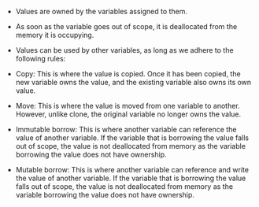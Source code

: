- Values are owned by the variables assigned to them.
- As soon as the variable goes out of scope, it is deallocated from the memory it is
occupying.
- Values can be used by other variables, as long as we adhere to the following rules:
- Copy: This is where the value is copied. Once it has been copied, the new variable
owns the value, and the existing variable also owns its own value.
- Move: This is where the value is moved from one variable to another. However,
unlike clone, the original variable no longer owns the value.
- Immutable borrow: This is where another variable can reference the value of
another variable. If the variable that is borrowing the value falls out of scope, the
value is not deallocated from memory as the variable borrowing the value does not
have ownership.

- Mutable borrow: This is where another variable can reference and write the value
of another variable. If the variable that is borrowing the value falls out of scope, the
value is not deallocated from memory as the variable borrowing the value does not
have ownership.